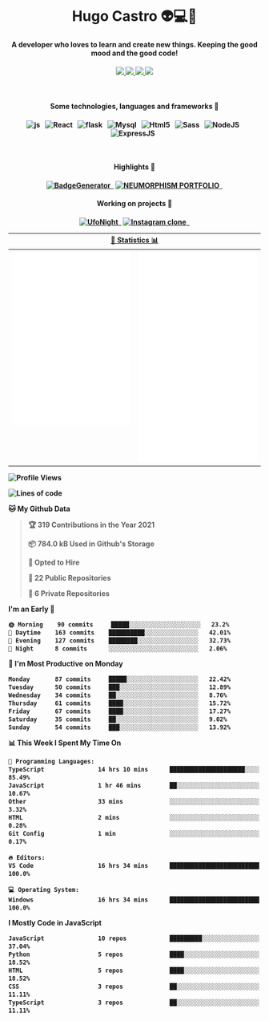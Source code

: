 <h1 align="center">Hugo Castro 👽💻🌌</h1>
<h4 align="center">A developer who loves to learn and create new things. Keeping the good mood and the good code!<h4/>
<p align="center">
		<a href="https://stackoverflow.com/users/11444549/hugo">
		<img src="https://img.shields.io/badge/-Stackoverflow-79db75?style=for-the-badge&logo=Stackoverflow&logoColor=white" />
	</a>
		<a href="https://api.whatsapp.com/send?phone=5532988940411text=Oii, vim pelo github!">
		<img src="https://img.shields.io/badge/WHATSAPP-79db75.svg?&style=for-the-badge&logo=whatsapp&logoColor=white" />
	</a>
		<a href="mailto:hugocastrohc@outlook.com">
		<img src="https://img.shields.io/badge/email-79db75.svg?&style=for-the-badge&logo=protonmail&logoColor=white" />
	<a href="https://open.spotify.com/user/22uat6ppbmvcvyia5me7tdmci">
		<img src="https://img.shields.io/badge/spotify-79db75.svg?&style=for-the-badge&logo=spotify&logoColor=white" />
	</a>
</p>

<br>

<h4 align="center"> Some technologies, languages and frameworks 🚀<h4/>
<p align="center">
	<img src="https://img.shields.io/badge/javascript-79db75.svg?&style=for-the-badge&logo=javascript&logoColor=white" alt="js" />&nbsp;&nbsp;
	<img src="https://img.shields.io/badge/-React-79db75?style=for-the-badge&logo=react&logoColor=white" alt="React" />&nbsp;&nbsp;
	<img src="https://img.shields.io/badge/flask-79db75.svg?&style=for-the-badge&logo=flask&logoColor=white" alt="flask" />&nbsp;&nbsp;
	<img src="https://img.shields.io/badge/mysql-79db75.svg?style=for-the-badge&logo=mysql&logoColor=white" alt="Mysql" />&nbsp;&nbsp;
	<img src="https://img.shields.io/badge/html5-79db75.svg?style=for-the-badge&logo=html5&logoColor=white" alt="Html5" />&nbsp;&nbsp;
	<img src="https://img.shields.io/badge/sass-79db75.svg?style=for-the-badge&logo=sass&logoColor=white" alt="Sass" />&nbsp;&nbsp;
	<img src="https://img.shields.io/badge/node.js-79db75.svg?style=for-the-badge&" alt="NodeJS" />&nbsp;&nbsp;
	<img src="https://img.shields.io/badge/express.js-79db75.svg?style=for-the-badge&" alt="ExpressJS" />&nbsp;&nbsp;
	

</p>

<br>
<h4 align="center"> Highlights 🔆<h4/>
<p align="center">
	  <a text-decoration="none" href="https://pypi.org/project/BadgeGenerator"><img src="https://img.shields.io/badge/BadgeGenerator-79db75.svg?style=for-the-badge&logo=pythonfor-the-badge&logo=django" alt="BadgeGenerator" />&nbsp;&nbsp;<a/>
	<a text-decoration="none" href="https://github.com/HugoCastroBR/Neumorphism_Portfolio"><img src="https://img.shields.io/badge/neumorphism_portfolio-79db75.svg?style=for-the-badge" alt="NEUMORPHISM PORTFOLIO" />&nbsp;&nbsp;<a/>
</p>
<h4 align="center"> Working on projects 🔨<h4/>
	
<p align="center">
	<a text-decoration="none" href="https://github.com/HugoCastroBR/ufonight"><img src="https://img.shields.io/badge/UfoNight-79db75.svg?style=for-the-badge" alt="UfoNight"/>&nbsp;&nbsp;<a/>
		<a text-decoration="none" href="https://github.com/HugoCastroBR/ufonight"><img src="https://img.shields.io/badge/Instagram%20Clone-79db75.svg?style=for-the-badge" alt="Instagram clone"/>&nbsp;&nbsp;<a/>
</p>

<table>
	<tr>
	    <th colspan="2" align="center">
	      <a href="" >🧩 Statistics 📊 </a>
	    </th>
	</tr>
	<tr>
	    <th valign="top" width="600"><img src="https://github.com/HugoCastroBR/HugoCastroBR/blob/master/Isometric.svg"  /></th>
	    <th width="600"><img src="https://github.com/HugoCastroBR/HugoCastroBR/blob/master/metrics.plugin.habits.svg"  />
		<img src="https://github.com/HugoCastroBR/HugoCastroBR/blob/master/metrics.plugin.activity.svg"  />
	    </th>
  	</tr>
	
<table/>

<!--START_SECTION:waka-->
![Profile Views](http://img.shields.io/badge/Profile%20Views-2-blue)

![Lines of code](https://img.shields.io/badge/From%20Hello%20World%20I%27ve%20Written-54240%20lines%20of%20code-blue)

**🐱 My Github Data** 

> 🏆 319 Contributions in the Year 2021
 > 
> 📦 784.0 kB Used in Github's Storage 
 > 
> 💼 Opted to Hire
 > 
> 📜 22 Public Repositories 
 > 
> 🔑 6 Private Repositories  
 > 
**I'm an Early 🐤** 

```text
🌞 Morning    90 commits     █████░░░░░░░░░░░░░░░░░░░░   23.2% 
🌆 Daytime    163 commits    ██████████░░░░░░░░░░░░░░░   42.01% 
🌃 Evening    127 commits    ████████░░░░░░░░░░░░░░░░░   32.73% 
🌙 Night      8 commits      ░░░░░░░░░░░░░░░░░░░░░░░░░   2.06%

```
📅 **I'm Most Productive on Monday** 

```text
Monday       87 commits     █████░░░░░░░░░░░░░░░░░░░░   22.42% 
Tuesday      50 commits     ███░░░░░░░░░░░░░░░░░░░░░░   12.89% 
Wednesday    34 commits     ██░░░░░░░░░░░░░░░░░░░░░░░   8.76% 
Thursday     61 commits     ████░░░░░░░░░░░░░░░░░░░░░   15.72% 
Friday       67 commits     ████░░░░░░░░░░░░░░░░░░░░░   17.27% 
Saturday     35 commits     ██░░░░░░░░░░░░░░░░░░░░░░░   9.02% 
Sunday       54 commits     ███░░░░░░░░░░░░░░░░░░░░░░   13.92%

```


📊 **This Week I Spent My Time On** 

```text
💬 Programming Languages: 
TypeScript               14 hrs 10 mins      █████████████████████░░░░   85.49% 
JavaScript               1 hr 46 mins        ██░░░░░░░░░░░░░░░░░░░░░░░   10.67% 
Other                    33 mins             ░░░░░░░░░░░░░░░░░░░░░░░░░   3.32% 
HTML                     2 mins              ░░░░░░░░░░░░░░░░░░░░░░░░░   0.28% 
Git Config               1 min               ░░░░░░░░░░░░░░░░░░░░░░░░░   0.17%

🔥 Editors: 
VS Code                  16 hrs 34 mins      █████████████████████████   100.0%

💻 Operating System: 
Windows                  16 hrs 34 mins      █████████████████████████   100.0%

```

**I Mostly Code in JavaScript** 

```text
JavaScript               10 repos            █████████░░░░░░░░░░░░░░░░   37.04% 
Python                   5 repos             ████░░░░░░░░░░░░░░░░░░░░░   18.52% 
HTML                     5 repos             ████░░░░░░░░░░░░░░░░░░░░░   18.52% 
CSS                      3 repos             ██░░░░░░░░░░░░░░░░░░░░░░░   11.11% 
TypeScript               3 repos             ██░░░░░░░░░░░░░░░░░░░░░░░   11.11%

```



<!--END_SECTION:waka-->


